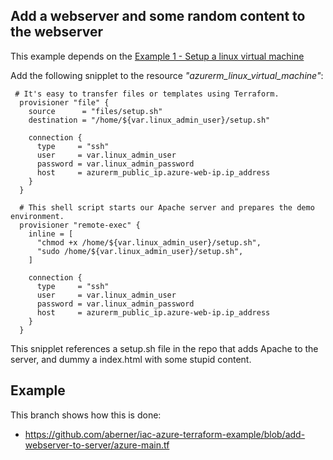 
## Add a webserver and some random content to the webserver

This example depends on the [Example 1 - Setup a linux virtual machine](Terraform_example_1_1.md)

Add the following snipplet to the resource *"azurerm_linux_virtual_machine"*:



```
 # It's easy to transfer files or templates using Terraform.
  provisioner "file" {
    source      = "files/setup.sh"
    destination = "/home/${var.linux_admin_user}/setup.sh"

    connection {
      type     = "ssh"
      user     = var.linux_admin_user
      password = var.linux_admin_password
      host     = azurerm_public_ip.azure-web-ip.ip_address
    }
  }

  # This shell script starts our Apache server and prepares the demo environment.
  provisioner "remote-exec" {
    inline = [
      "chmod +x /home/${var.linux_admin_user}/setup.sh",
      "sudo /home/${var.linux_admin_user}/setup.sh",
    ]

    connection {
      type     = "ssh"
      user     = var.linux_admin_user
      password = var.linux_admin_password
      host     = azurerm_public_ip.azure-web-ip.ip_address
    }
  }
  ```

  This snipplet references a setup.sh file in the repo that adds Apache to the server, and dummy a index.html with some stupid content.

  ## Example

  This branch shows how this is done:
  - https://github.com/aberner/iac-azure-terraform-example/blob/add-webserver-to-server/azure-main.tf